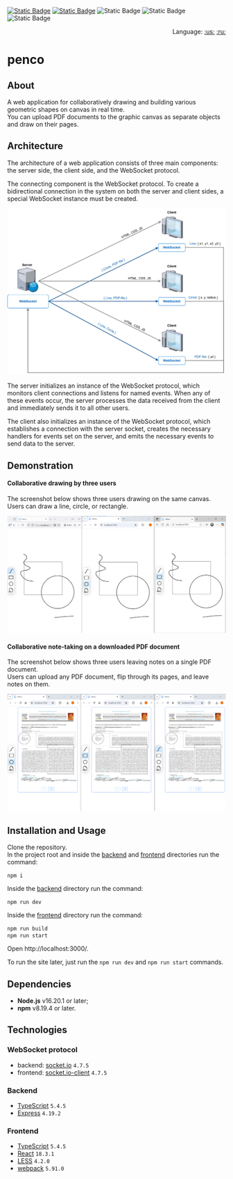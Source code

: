 [![Static Badge](https://img.shields.io/badge/node-%3E%3D16.20.1-brightgreen)](https://nodejs.org/en)
[![Static Badge](https://img.shields.io/badge/npm-%3E%3D8.19.4-blue)](https://docs.npmjs.com/downloading-and-installing-node-js-and-npm)
![Static Badge](https://img.shields.io/badge/React-61DAFB?style=flat&logo=react&logoColor=black)
![Static Badge](https://img.shields.io/badge/TypeScript-3178C6?style=flat&logo=typescript&logoColor=white)
![Static Badge](https://img.shields.io/badge/Node.js-339933?style=flat&logo=node.js&logoColor=white)

<p align="right">
Language: <a href="README.md">:us:</a> <a href="README-RU.md">:ru:</a>
</p>

# penco

## About
A web application for collaboratively drawing and building various geometric shapes on canvas in real time.  
You can upload PDF documents to the graphic canvas as separate objects and draw on their pages.

## Architecture
The architecture of a web application consists of three main components: the server side, the client side, and the
WebSocket protocol.

The connecting component is the WebSocket protocol. To create a bidirectional connection in the system on both the
server and client sides, a special WebSocket instance must be created.

![Architecture](assets/architecture.jpg)

The server initializes an instance of the WebSocket protocol, which monitors client connections and listens for named
events. When any of these events occur, the server processes the data received from the client and immediately sends it
to all other users.

The client also initializes an instance of the WebSocket protocol, which establishes a connection with the server
socket, creates the necessary handlers for events set on the server, and emits the necessary events to send data to the
server.

## Demonstration
#### Collaborative drawing by three users
The screenshot below shows three users drawing on the same canvas.  
Users can draw a line, circle, or rectangle.

![Collaborative drawing](assets/collaborative-drawing.png)

#### Collaborative note-taking on a downloaded PDF document
The screenshot below shows three users leaving notes on a single PDF document.  
Users can upload any PDF document, flip through its pages, and leave notes on them.

![Collaborative PDF-file](assets/collaborative-pdf.png)

## Installation and Usage
Clone the repository.  
In the project root and inside the [backend](backend) and [frontend](frontend) directories run the command:
```shell
npm i
```
Inside the [backend](backend) directory run the command:
```shell
npm run dev
```
Inside the [frontend](frontend) directory run the command:
```shell
npm run build
npm run start
```
Open http://localhost:3000/.

To run the site later, just run the `npm run dev` and `npm run start` commands.

## Dependencies
- **Node.js** v16.20.1 or later;
- **npm** v8.19.4 or later.

## Technologies
### WebSocket protocol
- backend: [socket.io](https://www.npmjs.com/package/socket.io) `4.7.5`
- frontend: [socket.io-client](https://www.npmjs.com/package/socket.io-client) `4.7.5`
### Backend
- [TypeScript](https://www.typescriptlang.org/) `5.4.5`
- [Express](https://expressjs.com/) `4.19.2`
### Frontend
- [TypeScript](https://www.typescriptlang.org/) `5.4.5`
- [React](https://react.dev/) `18.3.1`
- [LESS](https://lesscss.org/) `4.2.0`
- [webpack](https://webpack.js.org/) `5.91.0`
